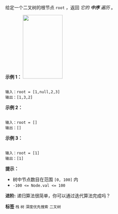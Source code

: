 给定一个二叉树的根节点 `root` ，返回 *它的 **中序** 遍历* 。

 

 **示例 1：** 
<img alt="" src="https://assets.leetcode.com/uploads/2020/09/15/inorder_1.jpg" style="height: 200px; width: 125px;" />
```

输入：root = [1,null,2,3]
输出：[1,3,2]

```
 **示例 2：** 

```

输入：root = []
输出：[]

```
 **示例 3：** 

```

输入：root = [1]
输出：[1]

```
 

 **提示：** 
- 树中节点数目在范围 `[0, 100]` 内
-  `-100 <= Node.val <= 100` 
 

 **进阶:** 递归算法很简单，你可以通过迭代算法完成吗？

 
**标签**
`栈` `树` `深度优先搜索` `二叉树` 

